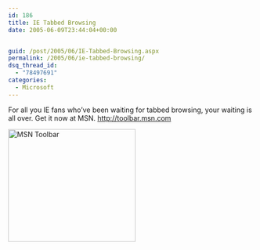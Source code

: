 ```yaml
---
id: 186
title: IE Tabbed Browsing
date: 2005-06-09T23:44:04+00:00


guid: /post/2005/06/IE-Tabbed-Browsing.aspx
permalink: /2005/06/ie-tabbed-browsing/
dsq_thread_id:
  - "78497691"
categories:
  - Microsoft
---
```

<p>For all you IE fans who&rsquo;ve been waiting for tabbed browsing, your waiting is all over. Get it now at MSN. <a href="http://toolbar.msn.com/">http://toolbar.msn.com</a> </p>
<p><img height="230" alt="MSN Toolbar" src="http://www.merill.net/wp-content/uploads/contentbinary/tb_art.gif" width="260" border="0" /></p>